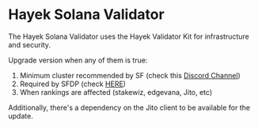 # Hayek Solana Validator

The Hayek Solana Validator uses the Hayek Validator Kit for infrastructure and security.

Upgrade version when any of them is true:

1. Minimum cluster recommended by SF (check this [Discord Channel](https://discord.com/channels/428295358100013066/669406841830244375))
2. Required by SFDP (check [HERE](https://svt.one/analytics/HAYEKSWg2EY21k38St9X5yM7QMW6SunKDefs5SqYSFty))
3. When rankings are affected (stakewiz, edgevana, Jito, etc)

Additionally, there's a dependency on the Jito client to be available for the update.
